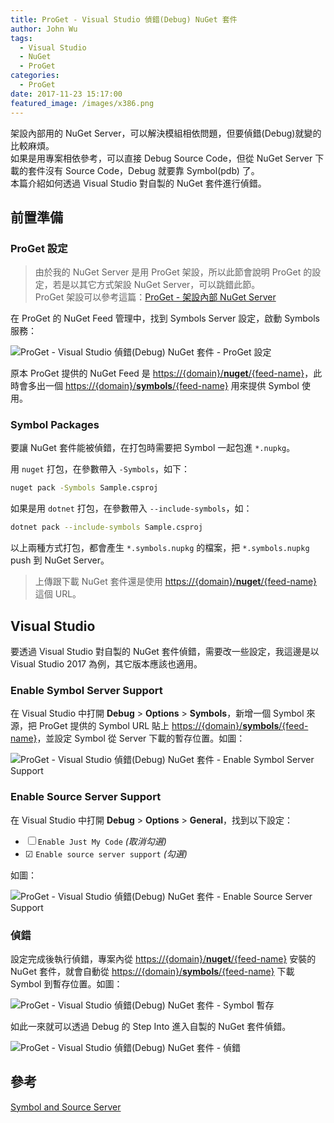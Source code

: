 ```yaml
---
title: ProGet - Visual Studio 偵錯(Debug) NuGet 套件
author: John Wu
tags:
  - Visual Studio
  - NuGet
  - ProGet
categories:
  - ProGet
date: 2017-11-23 15:17:00
featured_image: /images/x386.png
---
```


架設內部用的 NuGet Server，可以解決模組相依問題，但要偵錯(Debug)就變的比較麻煩。  
如果是用專案相依參考，可以直接 Debug Source Code，但從 NuGet Server 下載的套件沒有 Source Code，Debug 就要靠 Symbol(pdb) 了。  
本篇介紹如何透過 Visual Studio 對自製的 NuGet 套件進行偵錯。  

<!-- more -->

## 前置準備

### ProGet 設定

> 由於我的 NuGet Server 是用 ProGet 架設，所以此節會說明 ProGet 的設定，若是以其它方式架設 NuGet Server，可以跳錯此節。  
> ProGet 架設可以參考這篇：[ProGet - 架設內部 NuGet Server](/article/proget-internal-nuget-server.html)  

在 ProGet 的 NuGet Feed 管理中，找到 Symbols Server 設定，啟動 Symbols 服務：  

![ProGet - Visual Studio 偵錯(Debug) NuGet 套件 - ProGet 設定](/images/x382.png)

原本 ProGet 提供的 NuGet Feed 是 [https://{domain}/**nuget**/{feed-name}]()，此時會多出一個 [https://{domain}/**symbols**/{feed-name}]() 用來提供 Symbol 使用。

### Symbol Packages

要讓 NuGet 套件能被偵錯，在打包時需要把 Symbol 一起包進 `*.nupkg`。

用 `nuget` 打包，在參數帶入 `-Symbols`，如下：
```sh
nuget pack -Symbols Sample.csproj
```

如果是用 `dotnet` 打包，在參數帶入 `--include-symbols`，如：
```sh
dotnet pack --include-symbols Sample.csproj
```

以上兩種方式打包，都會產生 `*.symbols.nupkg` 的檔案，把 `*.symbols.nupkg` push 到 NuGet Server。  
> 上傳跟下載 NuGet 套件還是使用 [https://{domain}/**nuget**/{feed-name}]() 這個 URL。  

## Visual Studio

要透過 Visual Studio 對自製的 NuGet 套件偵錯，需要改一些設定，我這邊是以 Visual Studio 2017 為例，其它版本應該也適用。  

### Enable Symbol Server Support

在 Visual Studio 中打開 **Debug** > **Options** > **Symbols**，新增一個 Symbol 來源，把 ProGet 提供的 Symbol URL 貼上 [https://{domain}/**symbols**/{feed-name}]()，並設定 Symbol 從 Server 下載的暫存位置。如圖：  

![ProGet - Visual Studio 偵錯(Debug) NuGet 套件 - Enable Symbol Server Support](/images/x383.png)

### Enable Source Server Support

在 Visual Studio 中打開 **Debug** > **Options** > **General**，找到以下設定：
* ☐ `Enable Just My Code` *(取消勾選)*  
* ☑ `Enable source server support` *(勾選)*  

如圖：  

![ProGet - Visual Studio 偵錯(Debug) NuGet 套件 - Enable Source Server Support](/images/x384.png)

### 偵錯

設定完成後執行偵錯，專案內從 [https://{domain}/**nuget**/{feed-name}]() 安裝的 NuGet 套件，就會自動從 [https://{domain}/**symbols**/{feed-name}]() 下載 Symbol 到暫存位置。如圖：  

![ProGet - Visual Studio 偵錯(Debug) NuGet 套件 - Symbol 暫存](/images/x385.png)

如此一來就可以透過 Debug 的 Step Into 進入自製的 NuGet 套件偵錯。  

![ProGet - Visual Studio 偵錯(Debug) NuGet 套件 - 偵錯](/images/x386.png)

## 參考

[Symbol and Source Server](https://inedo.com/support/documentation/proget/feed-types/nuget/symbol-and-source-server)  
